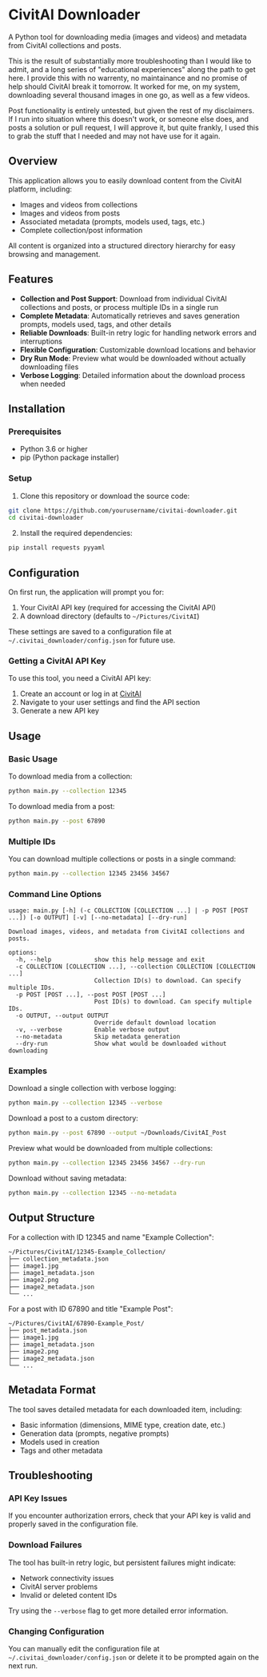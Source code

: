 # CivitAI Downloader

A Python tool for downloading media (images and videos) and metadata from CivitAI collections and posts.

This is the result of substantially more troubleshooting than I would like to admit, and a long series of "educational experiences" along the path to get here. I provide this with no warrenty, no maintainance and no promise of help should CivitAI break it tomorrow. It worked for me, on my system, downloading several thousand images in one go, as well as a few videos.

Post functionality is entirely untested, but given the rest of my disclaimers. If I run into situation where this doesn't work, or someone else does, and posts a solution or pull request, I will approve it, but quite frankly, I used this to grab the stuff that I needed and may not have use for it again.

## Overview

This application allows you to easily download content from the CivitAI platform, including:

- Images and videos from collections
- Images and videos from posts
- Associated metadata (prompts, models used, tags, etc.)
- Complete collection/post information

All content is organized into a structured directory hierarchy for easy browsing and management.

## Features

- **Collection and Post Support**: Download from individual CivitAI collections and posts, or process multiple IDs in a single run
- **Complete Metadata**: Automatically retrieves and saves generation prompts, models used, tags, and other details
- **Reliable Downloads**: Built-in retry logic for handling network errors and interruptions
- **Flexible Configuration**: Customizable download locations and behavior
- **Dry Run Mode**: Preview what would be downloaded without actually downloading files
- **Verbose Logging**: Detailed information about the download process when needed

## Installation

### Prerequisites

- Python 3.6 or higher
- pip (Python package installer)

### Setup

1. Clone this repository or download the source code:

```bash
git clone https://github.com/yourusername/civitai-downloader.git
cd civitai-downloader
```

2. Install the required dependencies:

```bash
pip install requests pyyaml
```

## Configuration

On first run, the application will prompt you for:

1. Your CivitAI API key (required for accessing the CivitAI API)
2. A download directory (defaults to `~/Pictures/CivitAI`)

These settings are saved to a configuration file at `~/.civitai_downloader/config.json` for future use.

### Getting a CivitAI API Key

To use this tool, you need a CivitAI API key:

1. Create an account or log in at [CivitAI](https://civitai.com/)
2. Navigate to your user settings and find the API section
3. Generate a new API key

## Usage

### Basic Usage

To download media from a collection:

```bash
python main.py --collection 12345
```

To download media from a post:

```bash
python main.py --post 67890
```

### Multiple IDs

You can download multiple collections or posts in a single command:

```bash
python main.py --collection 12345 23456 34567
```

### Command Line Options

```
usage: main.py [-h] (-c COLLECTION [COLLECTION ...] | -p POST [POST ...]) [-o OUTPUT] [-v] [--no-metadata] [--dry-run]

Download images, videos, and metadata from CivitAI collections and posts.

options:
  -h, --help            show this help message and exit
  -c COLLECTION [COLLECTION ...], --collection COLLECTION [COLLECTION ...]
                        Collection ID(s) to download. Can specify multiple IDs.
  -p POST [POST ...], --post POST [POST ...]
                        Post ID(s) to download. Can specify multiple IDs.
  -o OUTPUT, --output OUTPUT
                        Override default download location
  -v, --verbose         Enable verbose output
  --no-metadata         Skip metadata generation
  --dry-run             Show what would be downloaded without downloading
```

### Examples

Download a single collection with verbose logging:

```bash
python main.py --collection 12345 --verbose
```

Download a post to a custom directory:

```bash
python main.py --post 67890 --output ~/Downloads/CivitAI_Post
```

Preview what would be downloaded from multiple collections:

```bash
python main.py --collection 12345 23456 34567 --dry-run
```

Download without saving metadata:

```bash
python main.py --collection 12345 --no-metadata
```

## Output Structure

For a collection with ID 12345 and name "Example Collection":

```
~/Pictures/CivitAI/12345-Example_Collection/
├── collection_metadata.json
├── image1.jpg
├── image1_metadata.json
├── image2.png
├── image2_metadata.json
└── ...
```

For a post with ID 67890 and title "Example Post":

```
~/Pictures/CivitAI/67890-Example_Post/
├── post_metadata.json
├── image1.jpg
├── image1_metadata.json
├── image2.png
├── image2_metadata.json
└── ...
```

## Metadata Format

The tool saves detailed metadata for each downloaded item, including:

- Basic information (dimensions, MIME type, creation date, etc.)
- Generation data (prompts, negative prompts)
- Models used in creation
- Tags and other metadata

## Troubleshooting

### API Key Issues

If you encounter authorization errors, check that your API key is valid and properly saved in the configuration file.

### Download Failures

The tool has built-in retry logic, but persistent failures might indicate:
- Network connectivity issues
- CivitAI server problems
- Invalid or deleted content IDs

Try using the `--verbose` flag to get more detailed error information.

### Changing Configuration

You can manually edit the configuration file at `~/.civitai_downloader/config.json` or delete it to be prompted again on the next run.
